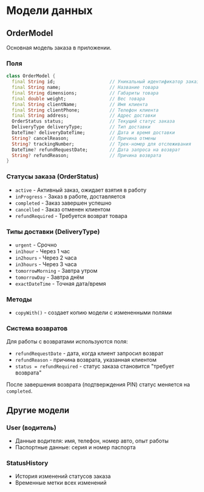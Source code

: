 # Модели данных

## OrderModel

Основная модель заказа в приложении.

### Поля

```dart
class OrderModel {
  final String id;                    // Уникальный идентификатор заказа
  final String name;                  // Название товара
  final String dimensions;            // Габариты товара
  final double weight;                // Вес товара
  final String clientName;            // Имя клиента
  final String clientPhone;           // Телефон клиента
  final String address;               // Адрес доставки
  OrderStatus status;                 // Текущий статус заказа
  DeliveryType deliveryType;          // Тип доставки
  DateTime? deliveryDateTime;         // Дата и время доставки
  String? cancelReason;               // Причина отмены
  String? trackingNumber;             // Трек-номер для отслеживания
  DateTime? refundRequestDate;        // Дата запроса на возврат
  String? refundReason;               // Причина возврата
}
```

### Статусы заказа (OrderStatus)

- `active` - Активный заказ, ожидает взятия в работу
- `inProgress` - Заказ в работе, доставляется
- `completed` - Заказ завершен успешно
- `cancelled` - Заказ отменен клиентом
- `refundRequired` - Требуется возврат товара

### Типы доставки (DeliveryType)

- `urgent` - Срочно
- `in1hour` - Через 1 час
- `in2hours` - Через 2 часа  
- `in3hours` - Через 3 часа
- `tomorrowMorning` - Завтра утром
- `tomorrowDay` - Завтра днём
- `exactDateTime` - Точная дата/время

### Методы

- `copyWith()` - создает копию модели с измененными полями

### Система возвратов

Для работы с возвратами используются поля:
- `refundRequestDate` - дата, когда клиент запросил возврат
- `refundReason` - причина возврата, указанная клиентом
- `status = refundRequired` - статус заказа становится "требует возврата"

После завершения возврата (подтверждения PIN) статус меняется на `completed`.

## Другие модели

### User (водитель)
- Данные водителя: имя, телефон, номер авто, опыт работы
- Паспортные данные: серия и номер паспорта

### StatusHistory
- История изменений статусов заказа
- Временные метки всех изменений
